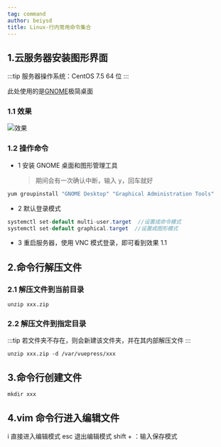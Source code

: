 ```yaml
---
tag: command
author: beiysd
title: Linux-行内常用命令集合
---
```


## 1.云服务器安装图形界面

:::tip
服务器操作系统：CentOS 7.5 64 位
:::

此处使用的是[GNOME](https://baike.baidu.com/item/Gnome/5105879)极简桌面

### 1.1 效果

![效果](/assets/md-imgs/server/linux_01.png)

### 1.2 操作命令

- 1 安装 GNOME 桌面和图形管理工具

  > 期间会有一次确认中断，输入 y，回车就好

```Java
yum groupinstall "GNOME Desktop" "Graphical Administration Tools"
```

- 2 默认登录模式

```Java
systemctl set-default multi-user.target  //设置成命令模式
systemctl set-default graphical.target  //设置成图形模式
```

- 3 重启服务器，使用 VNC 模式登录，即可看到效果 1.1

## 2.命令行解压文件

### 2.1 解压文件到当前目录

```Shell
unzip xxx.zip
```

### 2.2 解压文件到指定目录

:::tip
若文件夹不存在，则会新建该文件夹，并在其内部解压文件
:::

```Shell
unzip xxx.zip -d /var/vuepress/xxx
```

## 3.命令行创建文件

```Shell
mkdir xxx
```

## 4.vim 命令行进入编辑文件

i 直接进入编辑模式
esc 退出编辑模式
shift + ：输入保存模式

